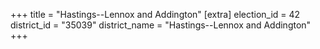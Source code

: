 +++
title = "Hastings--Lennox and Addington"
[extra]
election_id = 42
district_id = "35039"
district_name = "Hastings--Lennox and Addington"
+++
